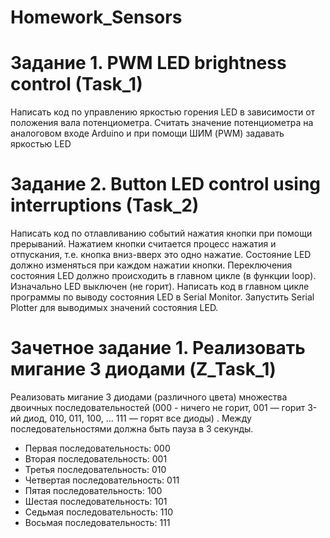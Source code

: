 # Homework_Sensors
# Задание 1. PWM LED brightness control (Task_1)
Написать код по управлению яркостью горения LED в зависимости от положения вала потенциометра. Считать значение потенциометра на аналоговом входе Arduino и при помощи ШИМ (PWM) задавать яркостью LED

# Задание 2. Button LED control using interruptions (Task_2)
Написать код по отлавливанию событий нажатия кнопки при помощи прерываний. Нажатием кнопки считается процесс нажатия и отпускания, т.е. кнопка вниз-вверх это одно нажатие. Состояние LED должно изменяться при каждом нажатии кнопки. Переключения состояния LED должно происходить в главном цикле (в функции loop). Изначально LED выключен (не горит). Написать код в главном цикле программы по выводу состояния LED в Serial Monitor. Запустить Serial Plotter для выводимых значений состояния LED.

# Зачетное задание 1. Реализовать мигание 3 диодами (Z_Task_1)
Реализовать мигание 3 диодами (различного цвета) множества двоичных последовательностей (000 - ничего не горит, 001 — горит 3-ий диод, 010, 011, 100, ... 111 — горят все диоды) . Между последовательностями должна быть пауза в 3 секунды.

- Первая последовательность: 000
- Вторая последовательность: 001
- Третья последовательность: 010
- Четвертая последовательность: 011
- Пятая последовательность: 100
- Шестая последовательность: 101
- Седьмая последовательность: 110
- Восьмая последовательность: 111

